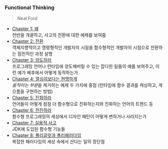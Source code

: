 ### Functional Thinking
> Neal Ford

* [Chapter 1: 왜](Chapter01-Why.md)  
  전반을 개괄하고, 사고의 전환에 대한 예제를 보여줌
* [Chapter 2: 전환](Chapter02-Shift.md)  
  객체지향적이고 명령형적인 개발자의 시점을 함수형적인 개발자의 시점으로 전환하는 점진적인 과정 설명
* [Chapter 3: 양도하라](Chapter03-Cede.md)  
  프로그래밍 언어나 런타임에 양도해버릴 수 있는 잡다한 일들의 예를 보여주고, 이런 예가 배후에서 어떻게 동작하는가
* [Chapter 4: 열심히보다는 현명하게](Chapter04-Smarter-not-harder.md)  
  *움직이는 부분*을 제거하는 예제 두 가지에 중점 (런타임에 함수 결과를 캐싱하고, 게으름을 구현하는 방법)
* [Chapter 5: 진화하라](Chapter05-Evolve.md)  
  언어들이 어떻게 점점 더 함수형으로 진화하는지와 진화하는 언어의 트렌드 등
* [Chapter 6: 전진하라](Chapter06-Advance.md)  
  함수형 프로그래밍의 세상에서 디자인 패턴이 어떻게 변하거나 사라지는가
* [Chapter 7: 실용적 사고](Chapter07-Practical-thinking.md)  
  JDK에 도입된 함수형 기능들
* [Chapter 8: 폴리글랏과 폴리패러다임](Chapter08-Polyglot-and-polyparadigm.md)  
  복잡한 패러다임의 세상 속에서 산다는 일의 장단점

